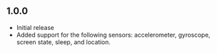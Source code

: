 ## 1.0.0

- Initial release
- Added support for the following sensors: accelerometer, gyroscope, screen state, sleep, and location.